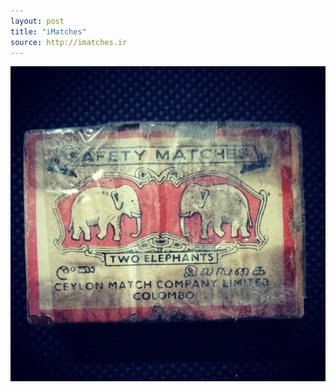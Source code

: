 ```yaml
---
layout: post
title: "iMatches"
source: http://imatches.ir
---
```


<img src="../assets/img/matches/matches-22.jpg">